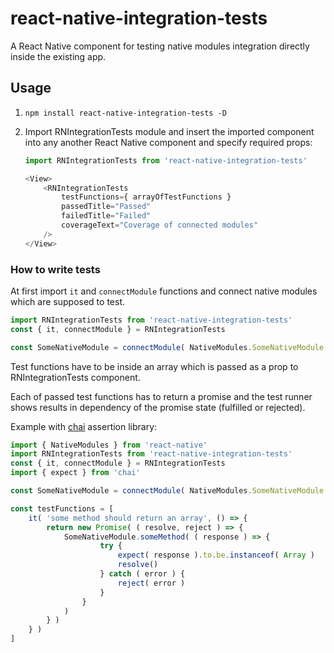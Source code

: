 # react-native-integration-tests

A React Native component for testing native modules integration directly inside the existing app.

## Usage

1. `npm install react-native-integration-tests -D`

2. Import RNIntegrationTests module and insert the imported component into any another React Native component and specify required props:

    ```js
    import RNIntegrationTests from 'react-native-integration-tests'
    
    <View>
        <RNIntegrationTests
            testFunctions={ arrayOfTestFunctions }
            passedTitle="Passed"
            failedTitle="Failed"
            coverageText="Coverage of connected modules"
        />
    </View>
    ```

### How to write tests

At first import `it` and `connectModule` functions and connect native modules which are supposed to test.

```js
import RNIntegrationTests from 'react-native-integration-tests'
const { it, connectModule } = RNIntegrationTests

const SomeNativeModule = connectModule( NativeModules.SomeNativeModule )

```

Test functions have to be inside an array which is passed as a prop to RNIntegrationTests component.

Each of passed test functions has to return a promise and the test runner shows results in dependency of the promise state (fulfilled or rejected).

Example with [chai](https://github.com/chaijs/chai) assertion library:

```js
import { NativeModules } from 'react-native'
import RNIntegrationTests from 'react-native-integration-tests'
const { it, connectModule } = RNIntegrationTests
import { expect } from 'chai'

const SomeNativeModule = connectModule( NativeModules.SomeNativeModule )

const testFunctions = [
    it( 'some method should return an array', () => {
        return new Promise( ( resolve, reject ) => {
            SomeNativeModule.someMethod( ( response ) => {
                    try {
                        expect( response ).to.be.instanceof( Array )
                        resolve()
                    } catch ( error ) {
                        reject( error )
                    }
                }
            )
        } )
    } )
]
```
